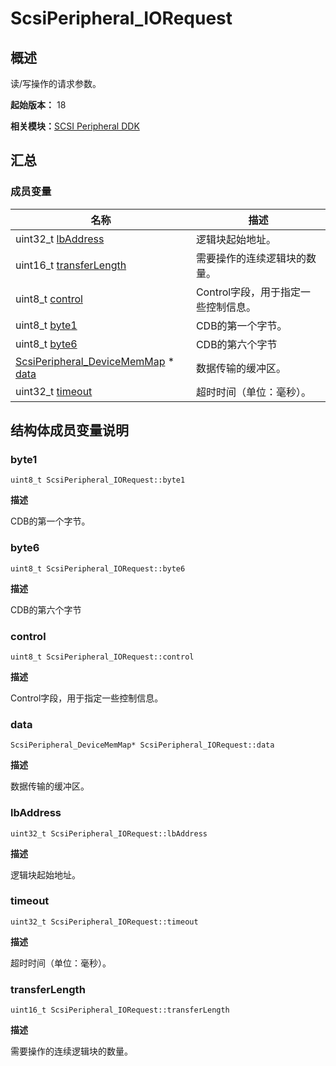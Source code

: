 # ScsiPeripheral_IORequest


## 概述

读/写操作的请求参数。

**起始版本：** 18

**相关模块：**[SCSI Peripheral DDK](_s_c_s_i.md)


## 汇总


### 成员变量

| 名称 | 描述 | 
| -------- | -------- |
| uint32_t [lbAddress](#lbaddress) | 逻辑块起始地址。 | 
| uint16_t [transferLength](#transferlength) | 需要操作的连续逻辑块的数量。 | 
| uint8_t [control](#control) | Control字段，用于指定一些控制信息。 | 
| uint8_t [byte1](#byte1) | CDB的第一个字节。 | 
| uint8_t [byte6](#byte6) | CDB的第六个字节 | 
| [ScsiPeripheral_DeviceMemMap](_scsi_peripheral___device_mem_map.md) \* [data](#data) | 数据传输的缓冲区。 | 
| uint32_t [timeout](#timeout) | 超时时间（单位：毫秒）。 | 


## 结构体成员变量说明


### byte1

```
uint8_t ScsiPeripheral_IORequest::byte1
```

**描述**

CDB的第一个字节。


### byte6

```
uint8_t ScsiPeripheral_IORequest::byte6
```

**描述**

CDB的第六个字节


### control

```
uint8_t ScsiPeripheral_IORequest::control
```

**描述**

Control字段，用于指定一些控制信息。


### data

```
ScsiPeripheral_DeviceMemMap* ScsiPeripheral_IORequest::data
```

**描述**

数据传输的缓冲区。


### lbAddress

```
uint32_t ScsiPeripheral_IORequest::lbAddress
```

**描述**

逻辑块起始地址。


### timeout

```
uint32_t ScsiPeripheral_IORequest::timeout
```

**描述**

超时时间（单位：毫秒）。


### transferLength

```
uint16_t ScsiPeripheral_IORequest::transferLength
```

**描述**

需要操作的连续逻辑块的数量。
